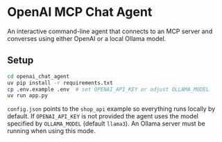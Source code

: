 # OpenAI MCP Chat Agent

An interactive command-line agent that connects to an MCP server and converses using either OpenAI or a local Ollama model.

## Setup

```bash
cd openai_chat_agent
uv pip install -r requirements.txt
cp .env.example .env  # set OPENAI_API_KEY or adjust OLLAMA_MODEL
uv run app.py
```

`config.json` points to the `shop_api` example so everything runs locally by default. If `OPENAI_API_KEY` is not provided the agent uses the model specified by `OLLAMA_MODEL` (default `llama3`). An Ollama server must be running when using this mode.
